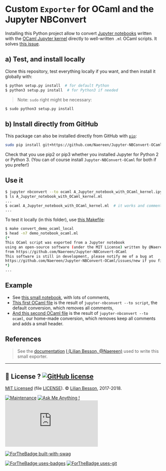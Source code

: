 # Custom `Exporter` for OCaml and the Jupyter NBConvert

Installing this Python project allow to convert [Jupyter notebooks](https://www.jupyter.org/) written with the [OCaml Jupyter kernel](https://github.com/akabe/ocaml-jupyter/) directly to well-written `.ml` OCaml scripts. It solves [this issue](https://github.com/akabe/ocaml-jupyter/issues/58#issuecomment-334730337).

## a) Test, and install locally
Clone this repository, test everything locally if you want, and then install it globally with:

```bash
$ python setup.py install  # for default Python
$ python3 setup.py install  # for Python3 if needed
```

> Note: `sudo` right might be necessary:

```bash
$ sudo python3 setup.py install
```

## b) Install directly from GitHub

This package can also be installed directly from GitHub with [`pip`](http://pip.pypa.io/):

```bash
sudo pip install git+https://github.com/Naereen/Jupyter-NBConvert-OCaml
```

Check that you use pip2 or pip3 whether you installed Jupyter for Python 2 or Python 3. (You can of course install `Jupyter-NBConvert-OCaml` for both if you prefer!)

## Use it

```bash
$ jupyter nbconvert --to ocaml A_Jupyter_notebook_with_OCaml_kernel.ipynb
$ ls A_Jupyter_notebook_with_OCaml_kernel.ml
...
$ ocaml A_Jupyter_notebook_with_OCaml_kernel.ml  # it works and comments are kept
...
```

To test it locally (in this folder), use [this Makefile](Makefile):

```bash
$ make convert_demo_ocaml_local
$ head -n7 demo_notebook_ocaml.ml
(*
This OCaml script was exported from a Jupyter notebook
using an open-source software (under the MIT License) written by @Naereen
from https://github.com/Naereen/Jupyter-NBConvert-OCaml
This software is still in development, please notify me of a bug at
https://github.com/Naereen/Jupyter-NBConvert-OCaml/issues/new if you find one
*)
...
```

## Example

- See [this small notebook](demo_notebook_ocaml.ipynb), with lots of comments,
- [This first OCaml file](demo_notebook_script.ml) is the result of `jupyter-nbconvert --to script`, the default conversion, which removes all comments,
- [And this second OCaml file](demo_notebook_ocaml.ml) is the result of `jupyter-nbconvert --to ocaml`, our home-made conversion, which removes keep all comments and adds a small header.

## References
> See the [documentation](http://nbconvert.readthedocs.io/en/latest/external_exporters.html#writing-a-custom-exporter) [I (Lilian Besson, @Naereen)](https://GitHub.com/Naereen) used to write this small exporter.

----

## :scroll: License ? [![GitHub license](https://img.shields.io/github/license/Naereen/badges.svg)](https://github.com/Naereen/Jupyter-NBConvert-OCaml/blob/master/LICENSE)
[MIT Licensed](https://lbesson.mit-license.org/) (file [LICENSE](LICENSE)).
© [Lilian Besson](https://GitHub.com/Naereen), 2017-2018.

[![Maintenance](https://img.shields.io/badge/Maintained%3F-yes-green.svg)](https://GitHub.com/Naereen/Jupyter-NBConvert-OCaml/graphs/commit-activity)
[![Ask Me Anything !](https://img.shields.io/badge/Ask%20me-anything-1abc9c.svg)](https://GitHub.com/Naereen/ama)
[![Analytics](https://ga-beacon.appspot.com/UA-38514290-17/github.com/Naereen/Jupyter-NBConvert-OCaml/README.md?pixel)](https://GitHub.com/Naereen/Jupyter-NBConvert-OCaml/)

[![ForTheBadge built-with-swag](http://ForTheBadge.com/images/badges/built-with-swag.svg)](https://GitHub.com/Naereen/)

[![ForTheBadge uses-badges](http://ForTheBadge.com/images/badges/uses-badges.svg)](http://ForTheBadge.com)
[![ForTheBadge uses-git](http://ForTheBadge.com/images/badges/uses-git.svg)](https://GitHub.com/)
